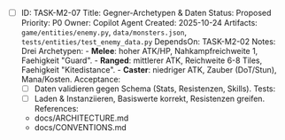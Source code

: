 - [ ] ID: TASK-M2-07
  Title: Gegner-Archetypen & Daten
  Status: Proposed
  Priority: P0
  Owner: Copilot Agent
  Created: 2025-10-24
  Artifacts: `game/entities/enemy.py`, `data/monsters.json`, `tests/entities/test_enemy_data.py`
  DependsOn: TASK-M2-02
  Notes:
  Drei Archetypen:
        - **Melee**: hoher ATK/HP, Nahkampfreichweite 1, Faehigkeit "Guard".
        - **Ranged**: mittlerer ATK, Reichweite 6-8 Tiles, Faehigkeit "Kitedistance".
        - **Caster**: niedriger ATK, Zauber (DoT/Stun), Mana/Kosten.
  Acceptance:
  - [ ] Daten validieren gegen Schema (Stats, Resistenzen, Skills).
  Tests:
  - [ ] Laden & Instanziieren, Basiswerte korrekt, Resistenzen greifen.
  References:
  - docs/ARCHITECTURE.md
  - docs/CONVENTIONS.md

